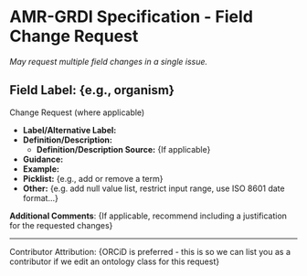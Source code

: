 # AMR-GRDI Specification - Field Change Request
_May request multiple field changes in a single issue._

## Field Label: {e.g., organism} 

Change Request (where applicable)
- **Label/Alternative Label:** 
- **Definition/Description:** 
	- **Definition/Description Source:** {If applicable}
- **Guidance:**
- **Example:**
- **Picklist:** {e.g., add or remove a term}
- **Other:** {e.g. add null value list, restrict input range, use ISO 8601 date format...}

**Additional Comments**:
{If applicable, recommend including a justification for the requested changes}

--- 
Contributor Attribution: {ORCiD is preferred - this is so we can list you as a contributor if we edit an ontology class for this request}